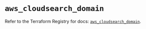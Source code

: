 # `aws_cloudsearch_domain`

Refer to the Terraform Registry for docs: [`aws_cloudsearch_domain`](https://registry.terraform.io/providers/hashicorp/aws/6.10.0/docs/resources/cloudsearch_domain).
